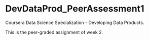 # DevDataProd_PeerAssessment1
Coursera Data Science Specialization - Developing Data Products.

This is the peer-graded assignment of week 2.
